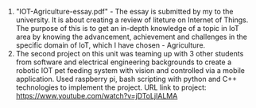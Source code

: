 1. "IOT-Agriculture-essay.pdf" - The essay is submitted by my to the university. It is about creating a review of liteture on Internet of Things. The purpose of this is to get an in-depth knowledge of a topic in IoT area by knowing the advancement, achievement and challenges in the specific domain of IoT, which I have chosen - Agriculture. 
2. The second project on this unit was teaming up with 3 other students from software and electrical engineering backgrounds to create a robotic IOT pet feeding system with vision and controlled via a mobile application. Used raspberry pi, bash scripting with python and C++ technologies to implement the project. URL link to project: https://www.youtube.com/watch?v=jDToLjIALMA 
